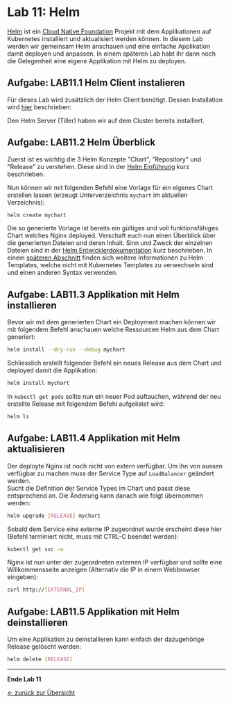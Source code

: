 # Lab 11: Helm

[Helm](https://github.com/helm/helm) ist ein [Cloud Native Foundation](https://www.cncf.io/) Projekt mit
dem Applikationen auf Kubernetes installiert und aktualisiert werden können.
In diesem Lab werden wir gemeinsam Helm anschauen und eine einfache Applikation damit deployen und anpassen.
In einem späteren Lab habt ihr dann noch die Gelegenheit eine eigene Applikation mit Helm zu deployen.

## Aufgabe: LAB11.1 Helm Client instalieren

Für dieses Lab wird zusätzlich der Helm Client benötigt. Dessen Installation wird
[hier](https://docs.helm.sh/using_helm/#installing-the-helm-client) beschrieben:

Den Helm Server (Tiller) haben wir auf dem Cluster bereits installiert.

## Aufgabe: LAB11.2 Helm Überblick

Zuerst ist es wichtig die 3 Helm Konzepte "Chart", "Repository" und "Release" zu verstehen.
Diese sind in der [Helm Einführung](https://docs.helm.sh/using_helm/#three-big-concepts) kurz beschrieben.

Nun können wir mit folgenden Befehl eine Vorlage für ein eigenes Chart erstellen lassen
(erzeugt Unterverzeichnis `mychart` im aktuellen Verzeichnis):

```sh
helm create mychart
```

Die so generierte Vorlage ist bereits ein gültiges und voll funktionsfähiges Chart
welches Nginx deployed.
Verschaft euch nun einen Überblick über die generierten Dateien und deren Inhalt.
Sinn und Zweck der einzelnen Dateien sind in der [Helm Entwicklerdokumentation](https://docs.helm.sh/developing_charts/#the-chart-file-structure) kurz beschrieben.
In einem [späteren Abschnitt](https://docs.helm.sh/developing_charts/#templates-and-values) finden
sich weitere Informationen zu Helm Templates, welche nicht mit Kubernetes Templates zu verwechseln sind
und einen anderen Syntax verwenden.

## Aufgabe: LAB11.3 Applikation mit Helm installieren

Bevor wir mit dem generierten Chart ein Deployment machen können wir mit folgendem Befehl
anschauen welche Ressourcen Helm aus dem Chart generiert:

```sh
helm install --dry-run --debug mychart
```

Schliesslich erstellt folgender Befehl ein neues Release aus dem Chart und deployed damit die Applikation:
```sh
helm install mychart
```

In `kubectl get pods` sollte nun ein neuer Pod auftauchen, während der neu erstellte
Release mit folgendem Befehl aufgelistet wird:

```sh
helm ls
```

## Aufgabe: LAB11.4 Applikation mit Helm aktualisieren

Der deployte Nginx ist noch nicht von extern verfügbar. Um ihn
von aussen verfügbar zu machen muss der Service Type auf
`LoadBalancer` geändert werden.  
Sucht die Definition der Service Types im Chart und passt diese
entsprechend an. Die Änderung kann danach wie folgt übernommen werden:

```sh
helm upgrade [RELEASE] mychart
```

Sobald dem Service eine externe IP zugeordnet wurde erscheint diese hier (Befehl terminiert nicht, muss mit CTRL-C beendet werden):

```sh
kubectl get svc -w
```

Nginx ist nun unter der zugeordneten externen IP verfügbar und sollte eine Willkommensseite anzeigen (Alternativ die IP in einem Webbrowser eingeben):

```sh
curl http://[EXTERNAL_IP]
```

## Aufgabe: LAB11.5 Applikation mit Helm deinstallieren

Um eine Applikation zu deinstallieren kann einfach der dazugehörige Release gelöscht werden:

```sh
helm delete [RELEASE]
```

---

**Ende Lab 11**

[← zurück zur Übersicht](../README.md)
